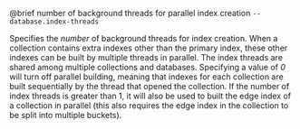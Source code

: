 

@brief number of background threads for parallel index creation
`--database.index-threads`

Specifies the *number* of background threads for index creation. When a
collection contains extra indexes other than the primary index, these
other
indexes can be built by multiple threads in parallel. The index threads
are shared among multiple collections and databases. Specifying a value of
*0* will turn off parallel building, meaning that indexes for each
collection
are built sequentially by the thread that opened the collection.
If the number of index threads is greater than 1, it will also be used to
built the edge index of a collection in parallel (this also requires the
edge index in the collection to be split into multiple buckets).

